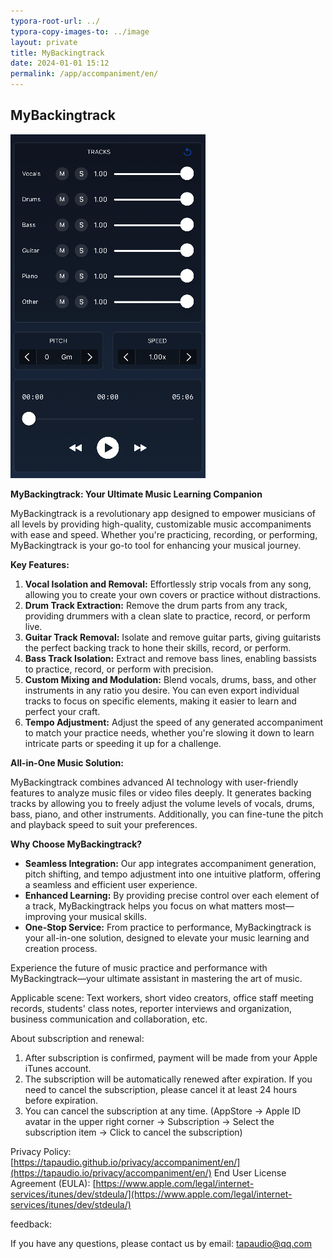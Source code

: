 ```yaml
---
typora-root-url: ../
typora-copy-images-to: ../image
layout: private
title: MyBackingtrack 
date: 2024-01-01 15:12
permalink: /app/accompaniment/en/
---
```


## MyBackingtrack

![accompaniment](/image/accompaniment.png)



**MyBackingtrack: Your Ultimate Music Learning Companion**

MyBackingtrack is a revolutionary app designed to empower musicians of all levels by providing high-quality, customizable music accompaniments with ease and speed. Whether you're practicing, recording, or performing, MyBackingtrack is your go-to tool for enhancing your musical journey.

**Key Features:**

1. **Vocal Isolation and Removal:** Effortlessly strip vocals from any song, allowing you to create your own covers or practice without distractions.
2. **Drum Track Extraction:** Remove the drum parts from any track, providing drummers with a clean slate to practice, record, or perform live.
3. **Guitar Track Removal:** Isolate and remove guitar parts, giving guitarists the perfect backing track to hone their skills, record, or perform.
4. **Bass Track Isolation:** Extract and remove bass lines, enabling bassists to practice, record, or perform with precision.
5. **Custom Mixing and Modulation:** Blend vocals, drums, bass, and other instruments in any ratio you desire. You can even export individual tracks to focus on specific elements, making it easier to learn and perfect your craft.
6. **Tempo Adjustment:** Adjust the speed of any generated accompaniment to match your practice needs, whether you're slowing it down to learn intricate parts or speeding it up for a challenge.

**All-in-One Music Solution:**

MyBackingtrack combines advanced AI technology with user-friendly features to analyze music files or video files deeply. It generates backing tracks by allowing you to freely adjust the volume levels of vocals, drums, bass, piano, and other instruments. Additionally, you can fine-tune the pitch and playback speed to suit your preferences.

**Why Choose MyBackingtrack?**

- **Seamless Integration:** Our app integrates accompaniment generation, pitch shifting, and tempo adjustment into one intuitive platform, offering a seamless and efficient user experience.
- **Enhanced Learning:** By providing precise control over each element of a track, MyBackingtrack helps you focus on what matters most—improving your musical skills.
- **One-Stop Service:** From practice to performance, MyBackingtrack is your all-in-one solution, designed to elevate your music learning and creation process.

Experience the future of music practice and performance with MyBackingtrack—your ultimate assistant in mastering the art of music.



Applicable scene:
Text workers, short video creators, office staff meeting records, students' class notes, reporter interviews and organization, business communication and collaboration, etc.


About subscription and renewal:

1. After subscription is confirmed, payment will be made from your Apple iTunes account.
2. The subscription will be automatically renewed after expiration. If you need to cancel the subscription, please cancel it at least 24 hours before expiration.
3. You can cancel the subscription at any time. (AppStore -> Apple ID avatar in the upper right corner -> Subscription -> Select the subscription item -> Click to cancel the subscription)

Privacy Policy:  
[https://tapaudio.github.io/privacy/accompaniment/en/](https://tapaudio.io/privacy/accompaniment/en/)
End User License Agreement (EULA):
[https://www.apple.com/legal/internet-services/itunes/dev/stdeula/](https://www.apple.com/legal/internet-services/itunes/dev/stdeula/)


feedback:

If you have any questions, please contact us by email: tapaudio@qq.com